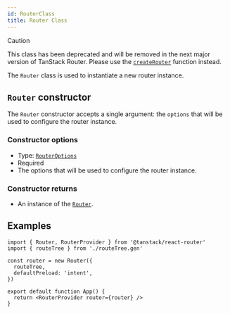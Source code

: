 ```yaml
---
id: RouterClass
title: Router Class
---
```


> [!CAUTION]
> This class has been deprecated and will be removed in the next major version of TanStack Router.
> Please use the [`createRouter`](./createRouterFunction.md) function instead.

The `Router` class is used to instantiate a new router instance.

## `Router` constructor

The `Router` constructor accepts a single argument: the `options` that will be used to configure the router instance.

### Constructor options

- Type: [`RouterOptions`](./RouterOptionsType.md)
- Required
- The options that will be used to configure the router instance.

### Constructor returns

- An instance of the [`Router`](./RouterType.md).

## Examples

```tsx
import { Router, RouterProvider } from '@tanstack/react-router'
import { routeTree } from './routeTree.gen'

const router = new Router({
  routeTree,
  defaultPreload: 'intent',
})

export default function App() {
  return <RouterProvider router={router} />
}
```
